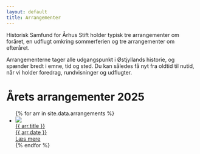 ```yaml
---
layout: default
title: Arrangementer
---
```


<div>
    <p>Historisk Samfund for Århus Stift holder typisk tre arrangementer om foråret, en udflugt omkring sommerferien og tre arrangementer om efteråret.</p>
    <P>Arrangementerne tager alle udgangspunkt i Østjyllands historie, og spænder bredt i emne, tid og sted. Du kan således få nyt fra oldtid til nutid, når vi holder foredrag, rundvisninger og udflugter.</p>
</div>

<h1>Årets arrangementer 2025</h1>
<ul class="future-arrangements">
{% for arr in site.data.arrangements %}
    <li class="future-arrangement">
        <a href="{{ arr.page_url | relative_url }}">
            <div class="future-arrangement-image">
                <img src="{{ arr.image_url | relative_url }}">
            </div>
            <div class="future-arrangement-textbox">
                <div class="future-arrangement-title">{{ arr.title }}</div>
                <div class="future-arrangement-time">{{ arr.date }}</div>
                <div class="future-arrangement-read-more">Læs mere</div>
            </div>
        </a>
    </li>
{% endfor %}
</ul>
